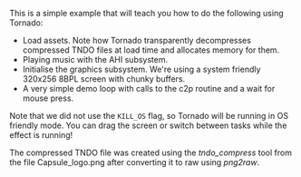 This is a simple example that will teach you how to do the following using Tornado:

* Load assets. Note how Tornado transparently decompresses compressed TNDO files at load time and allocates memory for them.
* Playing music with the AHI subsystem.
* Initialise the graphics subsystem. We're using a system friendly 320x256 8BPL screen with chunky buffers. 
* A very simple demo loop with calls to the c2p routine and a wait for mouse press.

Note that we did not use the ```KILL_OS``` flag, so Tornado will be running in OS friendly mode. You can drag the screen or switch between tasks while the effect is running!

The compressed TNDO file was created using the *tndo_compress* tool from the file Capsule_logo.png after converting it to raw using *png2raw*.
